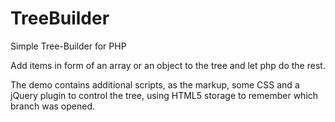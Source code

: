 TreeBuilder
===========

Simple Tree-Builder for PHP

Add items in form of an array or an object to the tree and let php do the rest.

The demo contains additional scripts, as the markup, some CSS and a jQuery plugin to control the tree, using HTML5 storage to remember which branch was opened.
